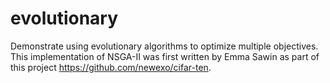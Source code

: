 # evolutionary

Demonstrate using evolutionary algorithms to optimize multiple objectives. This implementation of NSGA-II was first written by Emma Sawin as part of this project https://github.com/newexo/cifar-ten.
